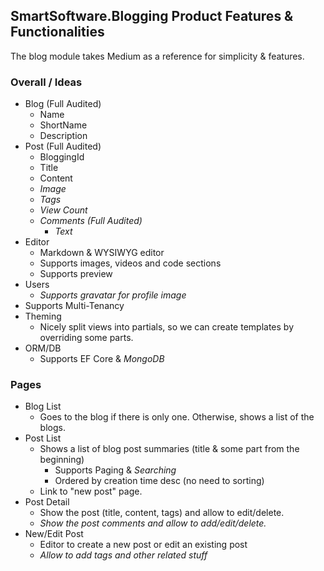 ## SmartSoftware.Blogging Product Features & Functionalities

The blog module takes Medium as a reference for simplicity & features.

### Overall / Ideas

* Blog (Full Audited)
  * Name
  * ShortName
  * Description
* Post (Full Audited)
  * BloggingId
  * Title
  * Content
  * *Image*
  * *Tags*
  * *View Count*
  * *Comments (Full Audited)*
    * *Text*
* Editor
  * Markdown & WYSIWYG editor
  * Supports images, videos and code sections
  * Supports preview
* Users
  * *Supports gravatar for profile image*
* Supports Multi-Tenancy
* Theming
  * Nicely split views into partials, so we can create templates by overriding some parts.
* ORM/DB
  * Supports EF Core & *MongoDB*

### Pages

* Blog List
  * Goes to the blog if there is only one. Otherwise, shows a list of the blogs.
* Post List
  * Shows a list of blog post summaries (title & some part from the beginning)
    * Supports Paging & *Searching*
    * Ordered by creation time desc (no need to sorting)
  * Link to "new post" page.
* Post Detail
  * Show the post (title, content, tags) and allow to edit/delete.
  * *Show the post comments and allow to add/edit/delete.*
* New/Edit Post
  * Editor to create a new post or edit an existing post
  * *Allow to add tags and other related stuff*